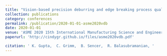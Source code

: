 ```yaml
---
title: "Vision-based precision deburring and edge breaking process quality control"
collection: publications
category: conferences
permalink: /publication/2020-01-01-asme2020vdb
date: 2020-01-01
venue: 'ASME 2020 15th International Manufacturing Science and Engineering Conference, MSEC 2020'
paperurl: 'http://cindygr.github.io/files/asme2020vdb.pdf'

citation: ' K. Gupta,  C. Grimm,  B. Sencer,  R. Balasubramanian, '
---
```


